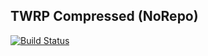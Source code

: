 ## TWRP Compressed (NoRepo)
[![Build Status](https://travis-ci.com/PhantomZone54/twrp_sources_norepo.svg?branch=travis)](https://travis-ci.com/PhantomZone54/twrp_sources_norepo)

